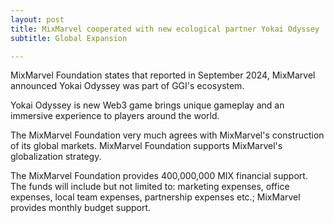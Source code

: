 ```yaml
---
layout: post
title: MixMarvel cooperated with new ecological partner Yokai Odyssey
subtitle: Global Expansion

---
```


MixMarvel Foundation states that reported in September 2024, MixMarvel announced 
Yokai Odyssey was part of GGI's ecosystem.

Yokai Odyssey is new Web3 game brings unique gameplay and an immersive experience to players around the world. 

The MixMarvel Foundation very much agrees with MixMarvel's construction of its global markets. MixMarvel Foundation supports MixMarvel's globalization strategy.

The MixMarvel Foundation provides 400,000,000 MIX financial support. The funds will include but not limited to: marketing expenses, office expenses, local team expenses, partnership expenses etc.; MixMarvel provides monthly budget support.

